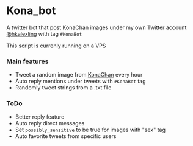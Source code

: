 # Kona_bot
A twitter bot that post KonaChan images under my own Twitter account [@hkalexling](https://twitter.com/hkalexling) with tag `#KonaBot`

This script is currenly running on a VPS

### Main features
- Tweet a random image from [KonaChan](https://konachan.com) every hour
- Auto reply mentions under tweets with `#KonaBot` tag
- Randomly tweet strings from a .txt file

### ToDo
- Better reply feature
- Auto reply direct messages
- Set `possibly_sensitive` to be true for images with "sex" tag
- Auto favorite tweets from specific users

